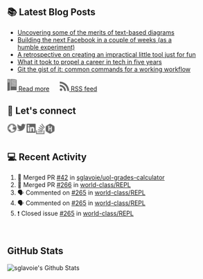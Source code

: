 ## 📚 Latest Blog Posts

<!-- BLOG-POST-LIST:START -->
- [Uncovering some of the merits of text-based diagrams](https://www.sglavoie.com/posts/2022/11/19/uncovering-some-of-the-merits-of-text-based-diagrams/)
- [Building the next Facebook in a couple of weeks &lpar;as a humble experiment&rpar;](https://www.sglavoie.com/posts/2022/10/14/building-the-next-Facebook-in-a-couple-of-weeks-as-a-humble-experiment/)
- [A retrospective on creating an impractical little tool just for fun](https://www.sglavoie.com/posts/2022/09/18/a-retrospective-on-creating-an-impractical-little-tool-just-for-fun/)
- [What it took to propel a career in tech in five years](https://www.sglavoie.com/posts/2022/06/18/what-it-took-to-propel-a-career-in-tech-in-five-years/)
- [Git the gist of it: common commands for a working workflow](https://www.sglavoie.com/posts/2022/04/03/git-the-gist-of-it-common-commands-for-a-working-workflow/)
<!-- BLOG-POST-LIST:END -->


[<img alt="rss feed" width="22px" src="./assets/readthedocs.svg" /> Read more][website] &nbsp;&nbsp;&nbsp;&nbsp; [<img alt="rss feed" width="22px" src="./assets/rss.svg" /> RSS feed][rss]

## 🔌 Let's connect

[<img align="left" alt="sglavoie.com" width="22px" src="./assets/globe.svg" />][website]
[<img align="left" alt="sgdlavoie | Twitter" width="22px" src="./assets/twitter.svg" />][twitter]
[<img align="left" alt="sglavoie | LinkedIn" width="22px" src="./assets/linkedin.svg" />][linkedin]
[<img align="left" alt="sglavoie | Stackoverflow" width="22px" src="./assets/stackoverflow.svg" />][stackoverflow]
[<img align="left" alt="sglavoie | HackRank" width="22px" src="./assets/hackerrank.svg" />][hackerrank]

<br /><br />

## :computer: Recent Activity

<!--START_SECTION:activity-->
1. 🎉 Merged PR [#42](https://github.com/sglavoie/uol-grades-calculator/pull/42) in [sglavoie/uol-grades-calculator](https://github.com/sglavoie/uol-grades-calculator)
2. 🎉 Merged PR [#266](https://github.com/world-class/REPL/pull/266) in [world-class/REPL](https://github.com/world-class/REPL)
3. 🗣 Commented on [#265](https://github.com/world-class/REPL/issues/265) in [world-class/REPL](https://github.com/world-class/REPL)
4. 🗣 Commented on [#265](https://github.com/world-class/REPL/issues/265) in [world-class/REPL](https://github.com/world-class/REPL)
5. ❗️ Closed issue [#265](https://github.com/world-class/REPL/issues/265) in [world-class/REPL](https://github.com/world-class/REPL)
<!--END_SECTION:activity-->


<br />

## GitHub Stats

<img alt="sglavoie's Github Stats" src="https://github-readme-stats.sglavoie.vercel.app/api?username=sglavoie&show_icons=true&title_color=5DC1FF&icon_color=fca311&text_color=e5e5e5&bg_color=000000" />

<br /><br />

[hackerrank]: https://www.hackerrank.com/sglavoie
[rss]: https://www.sglavoie.com/feeds/sglavoie.rss.xml
[website]: https://www.sglavoie.com
[twitter]: https://twitter.com/sgdlavoie
[linkedin]: https://www.linkedin.com/in/sglavoie
[stackoverflow]: https://stackoverflow.com/users/8787680/s%C3%A9bastien-lavoie
